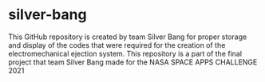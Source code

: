 # silver-bang
This GitHub repository is created by team Silver Bang for proper storage and display of the codes that were required for the creation of the electromechanical ejection system. This repository is a part of the final project that team Silver Bang made for the  NASA SPACE APPS CHALLENGE 2021
